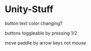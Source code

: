 # Unity-Stuff
button text color changing?


buttons toggleable by pressing 1/2


move paddle by arrow keys not mouse
